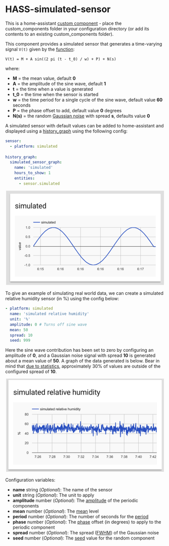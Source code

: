# HASS-simulated-sensor

This is a home-assistant [custom component](https://home-assistant.io/developers/platform_example_sensor/) - place the custom_components folder in your configuration directory (or add its contents to an existing custom_components folder).

This component provides a simulated sensor that generates a time-varying signal ```V(t)``` given by the [function](https://en.wikipedia.org/wiki/Sine_wave):

 ```
 V(t) = M + A sin((2 pi (t - t_0) / w) + P) + N(s)
 ```

where:

- **M** = the mean value, default **0**
- **A** = the amplitude of the sine wave, default **1**
- **t** = the time when a value is generated
- **t_0** = the time when the sensor is started
- **w** = the time period for a single cycle of the sine wave, default value **60** seconds
- **P** = the phase offset to add, default value **0** degrees
- **N(s)** = the random [Gaussian noise](https://en.wikipedia.org/wiki/Gaussian_noise) with spread **s**, defaults value **0**


A simulated sensor with default values can be added to home-assistant and displayed using a  [history_graph](https://home-assistant.io/components/history_graph/) using the following config:

```yaml
sensor:
  - platform: simulated

history_graph:
  simulated_sensor_graph:
    name: 'simulated'
    hours_to_show: 1
    entities:
      - sensor.simulated
```

<p align="center">
<img src="https://github.com/robmarkcole/HASS-simulated-sensor/blob/master/images/HA_view.png" width="500">
</p>

To give an example of simulating real world data, we can create a simulated relative humidity sensor (in %) using the config below:

```yaml
- platform: simulated
  name: 'simulated relative humidity'
  unit: '%'
  amplitude: 0 # Turns off sine wave
  mean: 50
  spread: 10
  seed: 999
```
Here the sine wave contribution has been set to zero by configuring an amplitude of **0**, and a Gaussian noise signal with spread **10** is generated about a mean value of **50**. A graph of the data generated is below. Bear in mind that [due to statistics](https://en.wikipedia.org/wiki/Normal_distribution), approximately 30% of values are outside of the configured spread of **10**.

<p align="center">
<img src="https://github.com/robmarkcole/HASS-simulated-sensor/blob/master/images/simulated_humidity.png" width="500">
</p>

Configuration variables:
- **name** string (*Optional*): The name of the sensor
- **unit** string (*Optional*): The unit to apply
- **amplitude** number (*Optional*): The [amplitude](https://en.wikipedia.org/wiki/Amplitude) of the periodic components
- **mean** number (*Optional*): The [mean](https://en.wikipedia.org/wiki/Mean) level
- **period** number (*Optional*): The number of seconds for the [period](https://en.wikipedia.org/wiki/Periodic_function)
- **phase** number (*Optional*): The [phase](https://en.wikipedia.org/wiki/Phase_(waves)) offset (in degrees) to apply to the periodic component
- **spread** number (*Optional*): The spread ([FWHM](https://en.wikipedia.org/wiki/Full_width_at_half_maximum)) of the Gaussian noise
- **seed** number (*Optional*): The [seed](https://docs.scipy.org/doc/numpy/reference/generated/numpy.random.seed.html) value for the random component
